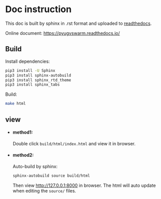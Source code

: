 # Doc instruction

This doc is built by sphinx in .rst format and uploaded to [readthedocs](https://readthedocs.org/).

Online document: https://pyugvswarm.readthedocs.io/

## Build

Install dependencies:

```bash
pip3 install -U Sphinx
pip3 install sphinx-autobuild
pip3 install sphinx_rtd_theme
pip3 install sphinx_tabs
```
Build:

```bash
make html
```

## view

- #### method1:
  
    Double click `build/html/index.html` and view it in browser.

- #### method2:

    Auto-build by sphinx:
  
  ```bash
  sphinx-autobuild source build/html
  ```

  Then view http://127.0.0.1:8000 in browser. The html will auto update when editing the `source/` files.